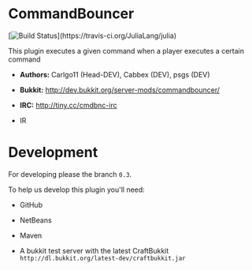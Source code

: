 CommandBouncer
==============

[![Build Status](https://api.travis-ci.org/Simple-devs/CommandBouncer.png?)](https://travis-ci.org/JuliaLang/julia)

This plugin executes a given command when a player executes a certain command

+ **Authors:** Carlgo11 (Head-DEV), Cabbex (DEV), psgs (DEV)

+ **Bukkit:** http://dev.bukkit.org/server-mods/commandbouncer/

+ **IRC:** http://tiny.cc/cmdbnc-irc



+ IR

Development
==============
For developing please the branch `0.3`.

To help us develop this plugin you'll need:

- GitHub

- NetBeans

- Maven

- A bukkit test server with the latest CraftBukkit `http://dl.bukkit.org/latest-dev/craftbukkit.jar`
